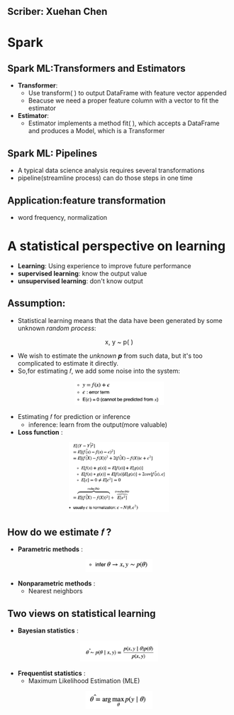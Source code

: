 ## Scriber: Xuehan Chen

# Spark
## Spark ML:Transformers and Estimators

- **Transformer**:
	- Use transform( ) to output DataFrame with feature vector appended 
	- Beacuse we need a proper feature column with a vector to fit the estimator
- **Estimator**:
	- Estimator implements a method fit( ), which accepts a DataFrame and produces a Model, which is a Transformer

## Spark ML: Pipelines
- A typical data science analysis requires several transformations
- pipeline(streamline process) can do those steps in one time

## Application:feature transformation 
- word frequency, normalization

# A statistical perspective on learning
- **Learning**: Using experience to improve future performance
- **supervised learning**: know the output value
- **unsupervised learning**: don't know output

## Assumption: 
- Statistical learning means that the data have been generated by some unknown *random process*:

<p align="center">
	x, y ~ p( )
<p>
	
- We wish to estimate the *unknown **p*** from such data, but it's too complicated to estimate it directly.
- So,for estimating  𝑓, we add some noise into the system:<br/>
<p align="center">	
<img src="https://github.com/samantha96/ist718_notes/blob/master/markdown/image/error.png" width=40%>
</p>

- Estimating 𝑓 for prediction or inference
	-  inference: learn from the output(more valuable)
- **Loss function** :<br/> 
<p align="center">
<img src="https://github.com/samantha96/ist718_notes/blob/master/markdown/image/loss%20function.png" width=45%>
</p>

## How do we estimate 𝑓 ?
- **Parametric methods** :
<p align="center">	
<img src="https://github.com/samantha96/ist718_notes/blob/master/markdown/image/theta.png" width=30%>
</p>
	
- **Nonparametric methods** :
	- Nearest neighbors

## Two views on statistical learning
- **Bayesian statistics** :
<p align="center">	
<img src="https://github.com/samantha96/ist718_notes/blob/master/markdown/image/bayesian.png" width=35%>
</p>

- **Frequentist statistics** :
	- Maximum Likelihood Estimation (MLE)
<p align="center">	
<img src="https://github.com/samantha96/ist718_notes/blob/master/markdown/image/MLE.png" width=30%>
</p>

	 
	 





